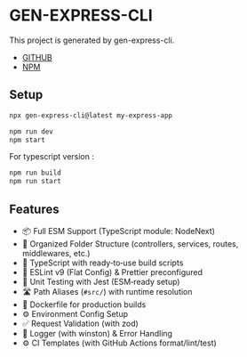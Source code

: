 # GEN-EXPRESS-CLI

This project is generated by gen-express-cli.

- [GITHUB](https://github.com/RulerChen/gen-express-cli)
- [NPM](https://www.npmjs.com/package/gen-express-cli)

## Setup

```bash
npx gen-express-cli@latest my-express-app
```

```bash
npm run dev
npm start
```

For typescript version :

```bash
npm run build
npm run start
```

## Features

- 📦 Full ESM Support (TypeScript module: NodeNext)
- 📂 Organized Folder Structure (controllers, services, routes, middlewares, etc.)
- 🧠 TypeScript with ready‑to‑use build scripts
- 🧰 ESLint v9 (Flat Config) & Prettier preconfigured
- 🧪 Unit Testing with Jest (ESM‑ready setup)
- 🛣️ Path Aliases (`#src/`) with runtime resolution
- 🐳 Dockerfile for production builds
- ⚙️ Environment Config Setup
- ✅ Request Validation (with zod)
- 🧾 Logger (with winston) & Error Handling
- ⚙️ CI Templates (with GitHub Actions format/lint/test)
